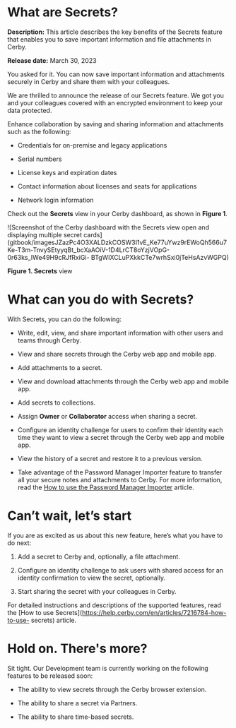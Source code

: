 # What are Secrets?

**Description:** This article describes the key benefits of the Secrets feature that enables you to save important information and file attachments in Cerby.

**Release date:** March 30, 2023

You asked for it. You can now save important information and attachments
securely in Cerby and share them with your colleagues.

We are thrilled to announce the release of our Secrets feature. We got you and
your colleagues covered with an encrypted environment to keep your data
protected.

Enhance collaboration by saving and sharing information and attachments such
as the following:

  * Credentials for on-premise and legacy applications

  * Serial numbers

  * License keys and expiration dates

  * Contact information about licenses and seats for applications

  * Network login information

Check out the **Secrets** view in your Cerby dashboard, as shown in **Figure
1**.

![Screenshot of the Cerby dashboard with the Secrets view open and displaying
multiple secret
cards](gitbook/imagesJZazPc4O3XALDzkCOSW3I1vE_Ke77uYwz9rEWoQh566u7Ke-T3m-TnvySEtyyqBt_bcXaAOiV-1D4LrCT8oYzjVOpG-0r63ks_IWe49H9cRJfRxiGi-
BTgWIXCLuPXkkCTe7wrhSxi0jTeHsAzvWGPQ)

**Figure 1. Secrets** view

# What can you do with Secrets?

With Secrets, you can do the following:

  * Write, edit, view, and share important information with other users and teams through Cerby.

  * View and share secrets through the Cerby web app and mobile app.

  * Add attachments to a secret.

  * View and download attachments through the Cerby web app and mobile app.

  * Add secrets to collections.

  * Assign **Owner** or **Collaborator** access when sharing a secret.

  * Configure an identity challenge for users to confirm their identity each time they want to view a secret through the Cerby web app and mobile app.

  * View the history of a secret and restore it to a previous version.

  * Take advantage of the Password Manager Importer feature to transfer all your secure notes and attachments to Cerby. For more information, read the [How to use the Password Manager Importer](https://help.cerby.com/en/articles/7175132-how-to-use-the-password-manager-importer) article.

# Can’t wait, let’s start

If you are as excited as us about this new feature, here’s what you have to do
next:

  1. Add a secret to Cerby and, optionally, a file attachment.

  2. Configure an identity challenge to ask users with shared access for an identity confirmation to view the secret, optionally.

  3. Start sharing the secret with your colleagues in Cerby.

For detailed instructions and descriptions of the supported features, read the
[How to use Secrets](https://help.cerby.com/en/articles/7216784-how-to-use-
secrets) article.

# Hold on. There's more?

Sit tight. Our Development team is currently working on the following features
to be released soon:

  * The ability to view secrets through the Cerby browser extension.

  * The ability to share a secret via Partners.

  * The ability to share time-based secrets.

